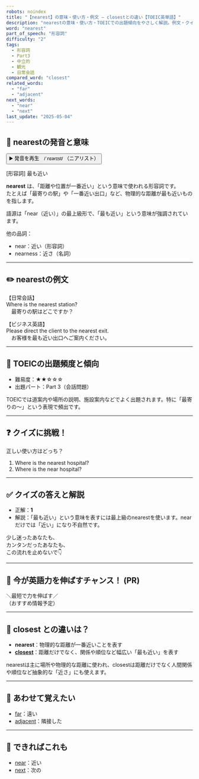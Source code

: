 ```yaml
---
robots: noindex
title: "【nearest】の意味・使い方・例文 ― closestとの違い【TOEIC英単語】"
description: "nearestの意味・使い方・TOEICでの出題傾向をやさしく解説。例文・クイズ付きでclosestとの違いもわかりやすく学べます。"
word: "nearest"
part_of_speech: "形容詞"
difficulty: "2"
tags:
  - 形容詞
  - Part3
  - 中立的
  - 観光
  - 日常会話
compared_word: "closest"
related_words:
  - "far"
  - "adjacent"
next_words:
  - "near"
  - "next"
last_update: "2025-05-04"
---
```


## 🔰 nearestの発音と意味

<button class="play-audio" onclick="playTTS('nearest')">
  <span class="play-audio-main">
    ▶️ 発音を再生　/ˈnɪərɪst/
  </span>
  <span class="play-audio-sub">
    （ニアリスト）
  </span>
</button>

[形容詞] 最も近い

**nearest** は、「距離や位置が一番近い」という意味で使われる形容詞です。  
たとえば「最寄りの駅」や「一番近い出口」など、物理的な距離が最も近いものを指します。

語源は「near（近い）」の最上級形で、「最も近い」という意味が強調されています。

他の品詞：  
- near：近い（形容詞）
- nearness：近さ（名詞）

---

## ✏️ nearestの例文

【日常会話】  
Where is the nearest station?  
　最寄りの駅はどこですか？

【ビジネス英語】  
Please direct the client to the nearest exit.  
　お客様を最も近い出口へご案内ください。

---

## 🎯 TOEICの出題頻度と傾向

- 難易度：★★☆☆☆
- 出題パート：Part 3（会話問題）

TOEICでは道案内や場所の説明、施設案内などでよく出題されます。特に「最寄りの～」という表現で頻出です。

---

## ❓ クイズに挑戦！

正しい使い方はどっち？

1. Where is the nearest hospital?  
2. Where is the near hospital?

---

## ✅ クイズの答えと解説

- 正解：**1**
- 解説：「最も近い」という意味を表すには最上級のnearestを使います。nearだけでは「近い」になり不自然です。

少し迷ったあなたも、  
カンタンだったあなたも、  
この流れを止めないで👇️

---

## 🚀 今が英語力を伸ばすチャンス！ (PR)

<div class="info-center">
＼最短で力を伸ばす／<br>  
（おすすめ情報予定）
</div>

---

## 🤔  closest との違いは？

- **nearest**：物理的な距離が一番近いことを表す
- **[closest](/closest)**：距離だけでなく、関係や順位など幅広い「最も近い」を表す

nearestは主に場所や物理的な距離に使われ、closestは距離だけでなく人間関係や順位など抽象的な「近さ」にも使えます。

---

## 🧩 あわせて覚えたい

- [far](/far)：遠い
- [adjacent](/adjacent)：隣接した

---

## 📖 できればこれも

- [near](/near)：近い
- [next](/next)：次の

<!-- cvid: aid36_bid01 -->

